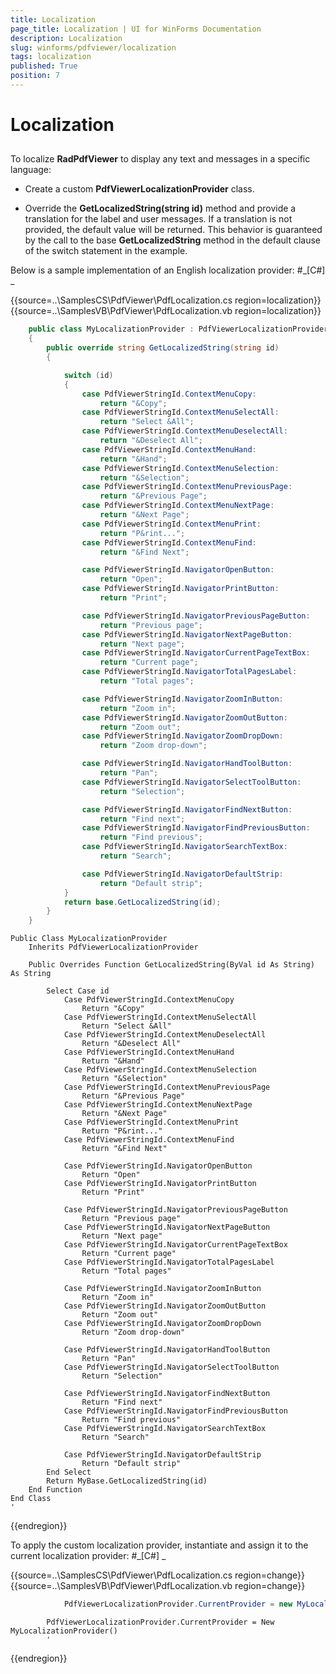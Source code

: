 ```yaml
---
title: Localization
page_title: Localization | UI for WinForms Documentation
description: Localization
slug: winforms/pdfviewer/localization
tags: localization
published: True
position: 7
---
```


# Localization



## 

To localize __RadPdfViewer__ to display any text and messages in a specific language:
        

* Create a custom __PdfViewerLocalizationProvider__ class.
            

* Override the __GetLocalizedString(string id)__ method and provide a translation for the label and user messages. If a
              translation is not provided, the default value will be returned. This behavior is guaranteed by the call to the base
              __GetLocalizedString__ method in the default clause of the switch statement in the example.
            

Below is a sample implementation of an English localization provider:
        #_[C#] _

	



{{source=..\SamplesCS\PdfViewer\PdfLocalization.cs region=localization}} 
{{source=..\SamplesVB\PdfViewer\PdfLocalization.vb region=localization}} 

````C#
    public class MyLocalizationProvider : PdfViewerLocalizationProvider
    {
        public override string GetLocalizedString(string id)
        {

            switch (id)
            {
                case PdfViewerStringId.ContextMenuCopy:
                    return "&Copy";
                case PdfViewerStringId.ContextMenuSelectAll:
                    return "Select &All";
                case PdfViewerStringId.ContextMenuDeselectAll:
                    return "&Deselect All";
                case PdfViewerStringId.ContextMenuHand:
                    return "&Hand";
                case PdfViewerStringId.ContextMenuSelection:
                    return "&Selection";
                case PdfViewerStringId.ContextMenuPreviousPage:
                    return "&Previous Page";
                case PdfViewerStringId.ContextMenuNextPage:
                    return "&Next Page";
                case PdfViewerStringId.ContextMenuPrint:
                    return "P&rint...";
                case PdfViewerStringId.ContextMenuFind:
                    return "&Find Next";

                case PdfViewerStringId.NavigatorOpenButton:
                    return "Open";
                case PdfViewerStringId.NavigatorPrintButton:
                    return "Print";

                case PdfViewerStringId.NavigatorPreviousPageButton:
                    return "Previous page";
                case PdfViewerStringId.NavigatorNextPageButton:
                    return "Next page";
                case PdfViewerStringId.NavigatorCurrentPageTextBox:
                    return "Current page";
                case PdfViewerStringId.NavigatorTotalPagesLabel:
                    return "Total pages";

                case PdfViewerStringId.NavigatorZoomInButton:
                    return "Zoom in";
                case PdfViewerStringId.NavigatorZoomOutButton:
                    return "Zoom out";
                case PdfViewerStringId.NavigatorZoomDropDown:
                    return "Zoom drop-down";

                case PdfViewerStringId.NavigatorHandToolButton:
                    return "Pan";
                case PdfViewerStringId.NavigatorSelectToolButton:
                    return "Selection";

                case PdfViewerStringId.NavigatorFindNextButton:
                    return "Find next";
                case PdfViewerStringId.NavigatorFindPreviousButton:
                    return "Find previous";
                case PdfViewerStringId.NavigatorSearchTextBox:
                    return "Search";

                case PdfViewerStringId.NavigatorDefaultStrip:
                    return "Default strip";
            }
            return base.GetLocalizedString(id);
        }
    }
````
````VB.NET
Public Class MyLocalizationProvider
    Inherits PdfViewerLocalizationProvider

    Public Overrides Function GetLocalizedString(ByVal id As String) As String

        Select Case id
            Case PdfViewerStringId.ContextMenuCopy
                Return "&Copy"
            Case PdfViewerStringId.ContextMenuSelectAll
                Return "Select &All"
            Case PdfViewerStringId.ContextMenuDeselectAll
                Return "&Deselect All"
            Case PdfViewerStringId.ContextMenuHand
                Return "&Hand"
            Case PdfViewerStringId.ContextMenuSelection
                Return "&Selection"
            Case PdfViewerStringId.ContextMenuPreviousPage
                Return "&Previous Page"
            Case PdfViewerStringId.ContextMenuNextPage
                Return "&Next Page"
            Case PdfViewerStringId.ContextMenuPrint
                Return "P&rint..."
            Case PdfViewerStringId.ContextMenuFind
                Return "&Find Next"

            Case PdfViewerStringId.NavigatorOpenButton
                Return "Open"
            Case PdfViewerStringId.NavigatorPrintButton
                Return "Print"

            Case PdfViewerStringId.NavigatorPreviousPageButton
                Return "Previous page"
            Case PdfViewerStringId.NavigatorNextPageButton
                Return "Next page"
            Case PdfViewerStringId.NavigatorCurrentPageTextBox
                Return "Current page"
            Case PdfViewerStringId.NavigatorTotalPagesLabel
                Return "Total pages"

            Case PdfViewerStringId.NavigatorZoomInButton
                Return "Zoom in"
            Case PdfViewerStringId.NavigatorZoomOutButton
                Return "Zoom out"
            Case PdfViewerStringId.NavigatorZoomDropDown
                Return "Zoom drop-down"

            Case PdfViewerStringId.NavigatorHandToolButton
                Return "Pan"
            Case PdfViewerStringId.NavigatorSelectToolButton
                Return "Selection"

            Case PdfViewerStringId.NavigatorFindNextButton
                Return "Find next"
            Case PdfViewerStringId.NavigatorFindPreviousButton
                Return "Find previous"
            Case PdfViewerStringId.NavigatorSearchTextBox
                Return "Search"

            Case PdfViewerStringId.NavigatorDefaultStrip
                Return "Default strip"
        End Select
        Return MyBase.GetLocalizedString(id)
    End Function
End Class
'
````

{{endregion}} 




To apply the custom localization provider, instantiate and assign it to the current localization provider:
        #_[C#] _

	



{{source=..\SamplesCS\PdfViewer\PdfLocalization.cs region=change}} 
{{source=..\SamplesVB\PdfViewer\PdfLocalization.vb region=change}} 

````C#
            PdfViewerLocalizationProvider.CurrentProvider = new MyLocalizationProvider();
````
````VB.NET
        PdfViewerLocalizationProvider.CurrentProvider = New MyLocalizationProvider()
        '
````

{{endregion}} 



